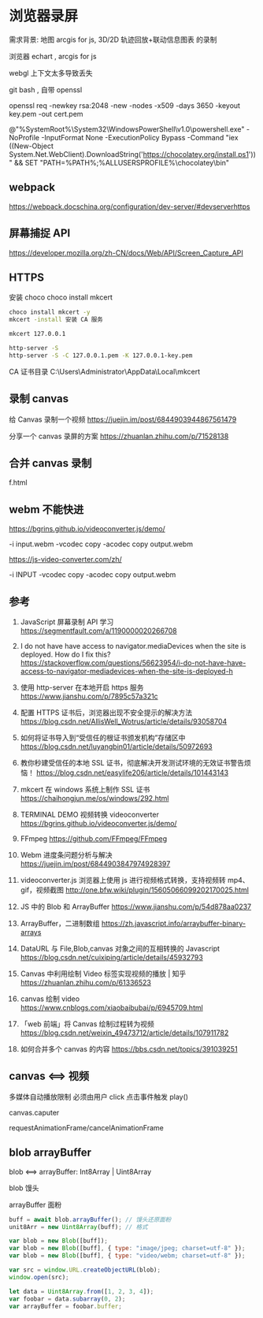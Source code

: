 # 浏览器录屏

需求背景: 地图 arcgis for js, 3D/2D 轨迹回放+联动信息图表 的录制

浏览器 echart , arcgis for js

webgl 上下文太多导致丢失

git bash , 自带 openssl

openssl req -newkey rsa:2048 -new -nodes -x509 -days 3650 -keyout key.pem -out cert.pem

@"%SystemRoot%\System32\WindowsPowerShell\v1.0\powershell.exe" -NoProfile -InputFormat None -ExecutionPolicy Bypass -Command "iex ((New-Object System.Net.WebClient).DownloadString('https://chocolatey.org/install.ps1'))" && SET "PATH=%PATH%;%ALLUSERSPROFILE%\chocolatey\bin"

## webpack

https://webpack.docschina.org/configuration/dev-server/#devserverhttps

## 屏幕捕捉 API

https://developer.mozilla.org/zh-CN/docs/Web/API/Screen_Capture_API

## HTTPS

安装 choco
choco install mkcert

```bash as admin
choco install mkcert -y
mkcert -install 安装 CA 服务
```

```bash
mkcert 127.0.0.1

http-server -S
http-server -S -C 127.0.0.1.pem -K 127.0.0.1-key.pem

```

CA 证书目录
C:\Users\Administrator\AppData\Local\mkcert

## 录制 canvas

给 Canvas 录制一个视频
https://juejin.im/post/6844903944867561479

分享一个 canvas 录屏的方案
https://zhuanlan.zhihu.com/p/71528138

## 合并 canvas 录制

f.html

## webm 不能快进

https://bgrins.github.io/videoconverter.js/demo/

-i input.webm -vcodec copy -acodec copy output.webm

https://js-video-converter.com/zh/

-i INPUT -vcodec copy -acodec copy output.webm

## 参考

1. JavaScript 屏幕录制 API 学习
   https://segmentfault.com/a/1190000020266708

1. I do not have have access to navigator.mediaDevices when the site is deployed. How do I fix this?
   https://stackoverflow.com/questions/56623954/i-do-not-have-have-access-to-navigator-mediadevices-when-the-site-is-deployed-h

1. 使用 http-server 在本地开启 https 服务
   https://www.jianshu.com/p/7895c57a321c

1. 配置 HTTPS 证书后，浏览器出现不安全提示的解决方法
   https://blog.csdn.net/AllisWell_Wotrus/article/details/93058704

1. 如何将证书导入到“受信任的根证书颁发机构”存储区中
   https://blog.csdn.net/luyangbin01/article/details/50972693

1. 教你秒建受信任的本地 SSL 证书，彻底解决开发测试环境的无效证书警告烦恼！
   https://blog.csdn.net/easylife206/article/details/101443143

1. mkcert 在 windows 系统上制作 SSL 证书
   https://chaihongjun.me/os/windows/292.html

1. TERMINAL DEMO 视频转换 videoconverter
   https://bgrins.github.io/videoconverter.js/demo/

1. FFmpeg
   https://github.com/FFmpeg/FFmpeg

1. Webm 进度条问题分析与解决
   https://juejin.im/post/6844903847974928397

1. videoconverter.js 浏览器上使用 js 进行视频格式转换，支持视频转 mp4、gif，视频截图
   http://one.bfw.wiki/plugin/15605066099202170025.html
1. JS 中的 Blob 和 ArrayBuffer
   https://www.jianshu.com/p/54d878aa0237

1. ArrayBuffer，二进制数组
   https://zh.javascript.info/arraybuffer-binary-arrays

1. DataURL 与 File,Blob,canvas 对象之间的互相转换的 Javascript
   https://blog.csdn.net/cuixiping/article/details/45932793

1. Canvas 中利用绘制 Video 标签实现视频的播放 | 知乎
   https://zhuanlan.zhihu.com/p/61336523

1. canvas 绘制 video
   https://www.cnblogs.com/xiaobaibubai/p/6945709.html

1. 「web 前端」将 Canvas 绘制过程转为视频
   https://blog.csdn.net/weixin_49473712/article/details/107911782

1. 如何合并多个 canvas 的内容
   https://bbs.csdn.net/topics/391039251

## canvas <==> 视频

多媒体自动播放限制 必须由用户 click 点击事件触发 play()

canvas.caputer

requestAnimationFrame/cancelAnimationFrame

## blob arrayBuffer

blob <==> arrayBuffer: Int8Array | Uint8Array

blob 馒头

arrayBuffer 面粉

```js
buff = await blob.arrayBuffer(); // 馒头还原面粉
unit8Arr = new Uint8Array(buff); // 格式

var blob = new Blob([buff]);
var blob = new Blob([buff], { type: "image/jpeg; charset=utf-8" });
var blob = new Blob([buff], { type: "video/webm; charset=utf-8" });

var src = window.URL.createObjectURL(blob);
window.open(src);

let data = Uint8Array.from([1, 2, 3, 4]);
var foobar = data.subarray(0, 2);
var arrayBuffer = foobar.buffer;
```
